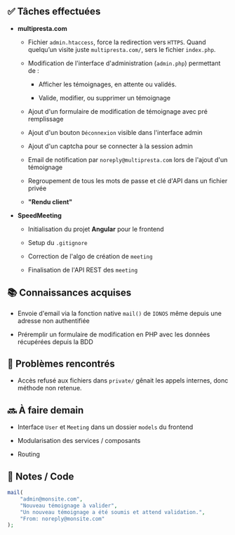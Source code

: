 ## ✅ Tâches effectuées

- **multipresta.com** 
	
	- Fichier `admin.htaccess`, force la redirection vers `HTTPS`. Quand quelqu’un visite juste `multipresta.com/`, sers le fichier `index.php`.
		
	- Modification de l'interface d'administration (`admin.php`) permettant de :
		
		- Afficher les témoignages, en attente ou validés.
			
		- Valide, modifier, ou supprimer un témoignage
			
	- Ajout d'un formulaire de modification de témoignage avec pré remplissage
		
	- Ajout d'un bouton `Déconnexion` visible dans l'interface admin
		
	- Ajout d'un captcha pour se connecter à la session admin
		
	- Email de notification par `noreply@multipresta.com` lors de l'ajout d'un témoignage 
		
	- Regroupement de tous les mots de passe et clé d'API dans un fichier privée
		
	- **"Rendu client"**
	
- **SpeedMeeting**
	- Initialisation du projet **Angular** pour le frontend
		
	- Setup du `.gitignore`
		
	- Correction de l'algo de création de `meeting`
		
	- Finalisation de l'API REST des `meeting`
	
## 📚 Connaissances acquises

- Envoie d'email via la fonction native `mail()` de `IONOS` même depuis une adresse non authentifiée
	
- Préremplir un formulaire de modification en PHP avec les données récupérées depuis la BDD
	

## 🐞 Problèmes rencontrés

- Accès refusé aux fichiers dans `private/` gênait les appels internes, donc méthode non retenue.
	

## 🔜 À faire demain

- Interface `User` et `Meeting` dans un dossier `models` du frontend
	
- Modularisation des services / composants
	
- Routing
	

## 🧩 Notes / Code
```php
mail(
    "admin@monsite.com",
    "Nouveau témoignage à valider",
    "Un nouveau témoignage a été soumis et attend validation.",
    "From: noreply@monsite.com"
);
```
